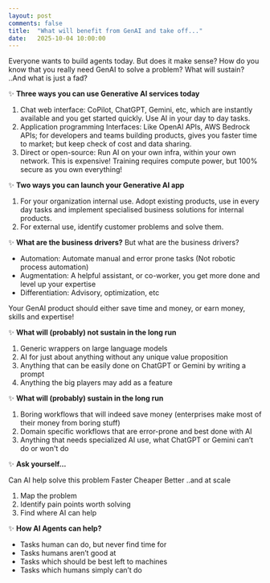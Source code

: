 ```yaml
---
layout: post
comments: false
title:  "What will benefit from GenAI and take off..."
date:   2025-10-04 10:00:00
---
```


Everyone wants to build agents today. But does it make sense? How do you know that you really need GenAI to solve a problem? What will sustain? ..And what is just a fad?

✨ **Three ways you can use Generative AI services today**

1. Chat web interface: CoPilot, ChatGPT, Gemini, etc, which are instantly available and you get started quickly. Use AI in your day to day tasks.
2. Application programming Interfaces: Like OpenAI APIs, AWS Bedrock APIs; for developers and teams building products, gives you faster time to market; but keep check of cost and data sharing.
3. Direct or open-source: Run AI on your own infra, within your own network. This is expensive! Training requires compute power, but 100% secure as you own everything!

✨ **Two ways you can launch your Generative AI app**

1. For your organization internal use. Adopt existing products, use in every day tasks and implement specialised business solutions for internal products.
2. For external use, identify customer problems and solve them.

✨ **What are the business drivers?**
But what are the business drivers?

- Automation: Automate manual and error prone tasks (Not robotic process automation)
- Augmentation: A helpful assistant, or co-worker, you get more done and level up your expertise
- Differentiation: Advisory, optimization, etc

<span class="important">Your GenAI product should either save time and money, or earn money, skills and expertise!</span>

✨ **What will (probably) not sustain in the long run**

1. Generic wrappers on large language models
2. AI for just about anything without any unique value proposition
3. Anything that can be easily done on ChatGPT or Gemini by writing a prompt
4. Anything the big players may add as a feature

✨ **What will (probably) sustain in the long run**

1. Boring workflows that will indeed save money (enterprises make most of their money from boring stuff)
2. Domain specific workflows that are error-prone and best done with AI
3. Anything that needs specialized AI use, what ChatGPT or Gemini can’t do or won't do

✨ **Ask yourself...**

Can AI help solve this problem
Faster
Cheaper
Better
..and at scale

1. Map the problem
2. Identify pain points worth solving
3. Find where AI can help

✨ **How AI Agents can help?**

- Tasks human can do, but never find time for
- Tasks humans aren’t good at
- Tasks which should be best left to machines
- Tasks which humans simply can’t do
